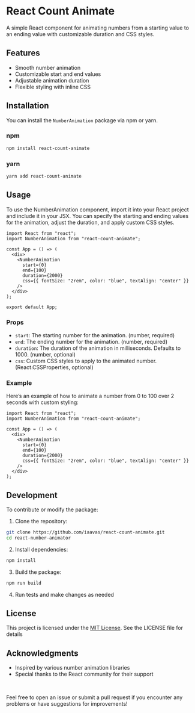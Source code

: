 # React Count Animate

A simple React component for animating numbers from a starting value to an ending value with customizable duration and CSS styles.

## Features

- Smooth number animation
- Customizable start and end values
- Adjustable animation duration
- Flexible styling with inline CSS

## Installation

You can install the `NumberAnimation` package via npm or yarn.

### npm

```bash
npm install react-count-animate
```

### yarn

```bash
yarn add react-count-animate
```

## Usage

To use the NumberAnimation component, import it into your React project and include it in your JSX. You can specify the starting and ending values for the animation, adjust the duration, and apply custom CSS styles.

```tsx
import React from "react";
import NumberAnimation from "react-count-animate";

const App = () => (
  <div>
    <NumberAnimation
      start={0}
      end={100}
      duration={2000}
      css={{ fontSize: "2rem", color: "blue", textAlign: "center" }}
    />
  </div>
);

export default App;
```

### Props

- `start`: The starting number for the animation. (number, required)
- `end`: The ending number for the animation. (number, required)
- `duration`: The duration of the animation in milliseconds. Defaults to 1000. (number, optional)
- `css`: Custom CSS styles to apply to the animated number. (React.CSSProperties, optional)

### Example

Here’s an example of how to animate a number from 0 to 100 over 2 seconds with custom styling:

```tsx
import React from "react";
import NumberAnimation from "react-count-animate";

const App = () => (
  <div>
    <NumberAnimation
      start={0}
      end={100}
      duration={2000}
      css={{ fontSize: "2rem", color: "blue", textAlign: "center" }}
    />
  </div>
);
```

## Development

To contribute or modify the package:

1. Clone the repository:

```bash
git clone https://github.com/iaavas/react-count-animate.git
cd react-number-animator
```

2. Install dependencies:

```bash
npm install
```

3. Build the package:

```bash
npm run build
```

4. Run tests and make changes as needed

## License

This project is licensed under the [MIT License]('./LICENSE'). See the LICENSE file for details

## Acknowledgments

- Inspired by various number animation libraries
- Special thanks to the React community for their support

<br/>

Feel free to open an issue or submit a pull request if you encounter any problems or have suggestions for improvements!
